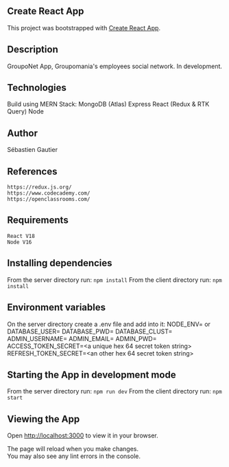 ## Create React App

This project was bootstrapped with [Create React App](https://github.com/facebook/create-react-app).

## Description

GroupoNet App, Groupomania's employees social network. In development.

## Technologies

Build using MERN Stack:
    MongoDB (Atlas)
    Express
    React (Redux & RTK Query)
    Node

## Author

Sébastien Gautier

## References

    https://redux.js.org/
    https://www.codecademy.com/
    https://openclassrooms.com/

## Requirements

    React V18
    Node V16

## Installing dependencies

From the server directory run: `npm install`
From the client directory run: `npm install`

## Environment variables

On the server directory create a .env file and add into it:
    NODE_ENV=<development> or <production>
    DATABASE_USER=<mongodb user connection string>
    DATABASE_PWD=<mongodb password connection string>
    DATABASE_CLUST=<mongodb cluster connection string>
    ADMIN_USERNAME=<admin username>
    ADMIN_EMAIL=<admin email>
    ADMIN_PWD=<admin password>
    ACCESS_TOKEN_SECRET=<a unique hex 64 secret token string>
    REFRESH_TOKEN_SECRET=<an other hex 64 secret token string>


## Starting the App in development mode

From the server directory run: `npm run dev`
From the client directory run: `npm start`

## Viewing the App

Open [http://localhost:3000](http://localhost:3000) to view it in your browser.

The page will reload when you make changes.\
You may also see any lint errors in the console.

